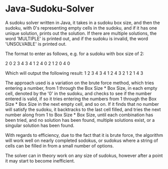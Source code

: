 # Java-Sudoku-Solver
A sudoku solver written in Java, it takes in a sudoku box size, and then the sudoku, with 0's representing empty cells in the sudoku, and if it has one unique solution, prints out the solution. If there are multiple solutions, the word 'MULTIPLE' is printed out, and if the sudoku is invalid, the word 'UNSOLVABLE' is printed out.

The format to enter as follows, e.g. for a sudoku with box size of 2:

2 <Hit-Enter>
0  2  3  4 <Hit-Enter> 
3  4  1  2 <Hit-Enter>
4  0  2  1 <Hit-Enter>
2  0  4  0 <Hit-Enter>

Which will output the following result:
1  2  3  4
3  4  1  2
4  3  2  1
2  1  4  3


The approach used is a variation on the brute force method, which tries entering a number, from 1 through the Box Size * Box Size, in each empty cell, denoted by the '0' in the sudoku, and checks to see if the number entered is valid, if so it tries entering the numbers from 1 through the Box Size * Box Size in the next empty cell, and so on. If it finds that no number will satisfy the sudoku, it backtracks to the last cell filled, and tries the next number along from 1 to Box Size * Box Size, until each combination has been tried, and no solution has been found, multiple solutions exist, or a singular solution has been found. 

With regards to efficiency, due to the fact that it is brute force, the algorithm will work well on nearly completed sodokus, or sudokus where a string of cells can be filled in from a small number of options. 

The solver can in theory work on any size of sudokus, however after a point it may start to become inefficient.
